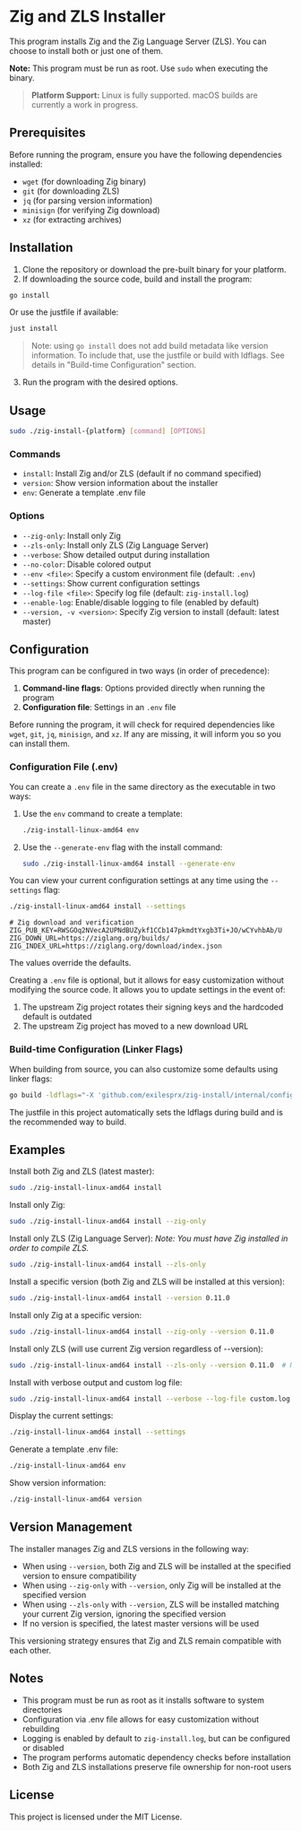 # Zig and ZLS Installer

This program installs Zig and the Zig Language Server (ZLS). You can choose to install both or just one of them.

**Note:** This program must be run as root. Use `sudo` when executing the binary.

> **Platform Support:** Linux is fully supported. macOS builds are currently a work in progress.

## Prerequisites

Before running the program, ensure you have the following dependencies installed:

- `wget` (for downloading Zig binary)
- `git` (for downloading ZLS)
- `jq` (for parsing version information)
- `minisign` (for verifying Zig download)
- `xz` (for extracting archives)

## Installation

1. Clone the repository or download the pre-built binary for your platform.
2. If downloading the source code, build and install the program:

```bash
go install
```

Or use the justfile if available:

```bash
just install
```

> Note: using `go install` does not add build metadata like version information. To include that, use the justfile or build with ldflags. See details in "Build-time Configuration" section.

3. Run the program with the desired options.

## Usage

```bash
sudo ./zig-install-{platform} [command] [OPTIONS]
```

### Commands

- `install`: Install Zig and/or ZLS (default if no command specified)
- `version`: Show version information about the installer
- `env`: Generate a template .env file

### Options

- `--zig-only`: Install only Zig
- `--zls-only`: Install only ZLS (Zig Language Server)
- `--verbose`: Show detailed output during installation
- `--no-color`: Disable colored output
- `--env <file>`: Specify a custom environment file (default: `.env`)
- `--settings`: Show current configuration settings
- `--log-file <file>`: Specify log file (default: `zig-install.log`)
- `--enable-log`: Enable/disable logging to file (enabled by default)
- `--version, -v <version>`: Specify Zig version to install (default: latest master)

## Configuration

This program can be configured in two ways (in order of precedence):

1. **Command-line flags**: Options provided directly when running the program
2. **Configuration file**: Settings in an `.env` file

Before running the program, it will check for required dependencies like `wget`, `git`, `jq`, `minisign`, and `xz`. If any are missing, it will inform you so you can install them.

### Configuration File (.env)

You can create a `.env` file in the same directory as the executable in two ways:

1. Use the `env` command to create a template:
   ```bash
   ./zig-install-linux-amd64 env
   ```
2. Use the `--generate-env` flag with the install command:
   ```bash
   sudo ./zig-install-linux-amd64 install --generate-env
   ```

You can view your current configuration settings at any time using the `--settings` flag:

```bash
./zig-install-linux-amd64 install --settings
```

```
# Zig download and verification
ZIG_PUB_KEY=RWSGOq2NVecA2UPNdBUZykf1CCb147pkmdtYxgb3Ti+JO/wCYvhbAb/U
ZIG_DOWN_URL=https://ziglang.org/builds/
ZIG_INDEX_URL=https://ziglang.org/download/index.json
```

The values override the defaults.

Creating a `.env` file is optional, but it allows for easy customization without modifying the source code. It allows you to update settings in the event of:

1. The upstream Zig project rotates their signing keys and the hardcoded default is outdated
2. The upstream Zig project has moved to a new download URL

### Build-time Configuration (Linker Flags)

When building from source, you can also customize some defaults using linker flags:

```bash
go build -ldflags="-X 'github.com/exilesprx/zig-install/internal/config.Version=VERSION' 'github.com/exilesprx/zig-install/internal/config.Commit=COMMIT' 'github.com/exilesprx/zig-install/internal/config.BuildDate=DATE'"
```

The justfile in this project automatically sets the ldflags during build and is the recommended way to build.

## Examples

Install both Zig and ZLS (latest master):

```bash
sudo ./zig-install-linux-amd64 install
```

Install only Zig:

```bash
sudo ./zig-install-linux-amd64 install --zig-only
```

Install only ZLS (Zig Language Server):
_Note: You must have Zig installed in order to compile ZLS._

```bash
sudo ./zig-install-linux-amd64 install --zls-only
```

Install a specific version (both Zig and ZLS will be installed at this version):

```bash
sudo ./zig-install-linux-amd64 install --version 0.11.0
```

Install only Zig at a specific version:

```bash
sudo ./zig-install-linux-amd64 install --zig-only --version 0.11.0
```

Install only ZLS (will use current Zig version regardless of --version):

```bash
sudo ./zig-install-linux-amd64 install --zls-only --version 0.11.0  # Note: version will be ignored
```

Install with verbose output and custom log file:

```bash
sudo ./zig-install-linux-amd64 install --verbose --log-file custom.log
```

Display the current settings:

```bash
./zig-install-linux-amd64 install --settings
```

Generate a template .env file:

```bash
./zig-install-linux-amd64 env
```

Show version information:

```bash
./zig-install-linux-amd64 version
```

## Version Management

The installer manages Zig and ZLS versions in the following way:

- When using `--version`, both Zig and ZLS will be installed at the specified version to ensure compatibility
- When using `--zig-only` with `--version`, only Zig will be installed at the specified version
- When using `--zls-only` with `--version`, ZLS will be installed matching your current Zig version, ignoring the specified version
- If no version is specified, the latest master versions will be used

This versioning strategy ensures that Zig and ZLS remain compatible with each other.

## Notes

- This program must be run as root as it installs software to system directories
- Configuration via .env file allows for easy customization without rebuilding
- Logging is enabled by default to `zig-install.log`, but can be configured or disabled
- The program performs automatic dependency checks before installation
- Both Zig and ZLS installations preserve file ownership for non-root users

## License

This project is licensed under the MIT License.
